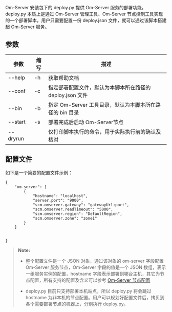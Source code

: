 Om-Server 安装包下的 deploy.py 提供 Om-Server 服务的部署功能，deploy.py 本质上是通过 Om-Server 管理工具、Om-Server 节点控制工具实现的一个部署脚本，用户只需要配置一份 deploy.json 文件，就可以通过该脚本搭建起 Om-Server 服务。

## 参数 ##

|参数      |缩写        |描述          |
|----------|-----------|--------------|
|--help    |-h         |获取帮助文档  |
|--conf    |-c         |指定部署配置文件，默认为本脚本所在路径的 deploy.json 文件|
|--bin     |-b         |指定 Om-Server 工具目录，默认为本脚本所在路径的 bin 目录|
|--start   |-s         |部署完成后启动 Om-Server节点|
|--dryrun  |           |仅打印脚本执行的命令，用于实际执行前的确认及核对|

## 配置文件 ##
如下是一个简要的配置文件示例：

```lang-javascript
{
    "om-server": [
        {
            "hostname": "localhost",
            "server.port": "9000",
            "scm.omserver.gateway": "gatewayUrl:port",
            "scm.omserver.readTimeout": "5000",
            "scm.omserver.region": "DefaultRegion",
            "scm.omserver.zone": "zone1"
        }
    ]
	
	
}
```

>  **Note:**
>
>  * 整个配置文件是一个 JSON 对象，通过该对象的 om-server 字段配置 Om-Server 服务节点，Om-Server 字段的值是一个 JSON 数组，表示一组服务实例的配置，hostname 字段表示部署到哪台主机，其它为节点配置，所有支持的配置及含义可以参考 [Om-Server 节点配置][config]
>
>  * deploy.py 目前只支持部署本机站点，所以 deploy.py 将会跳过 hostname 为非本机的节点配置。用户可以规划好配置文件后，拷贝到各个需要部署节点的机器上，分别执行 deploy.py。

[config]:Maintainance/Node_Config/om.md

